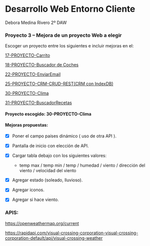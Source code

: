 # Desarrollo Web Entorno Cliente

Debora Medina Rivero 2º DAW

### Proyecto 3 – Mejora de un proyecto Web a elegir
Escoger un proyecto entre los siguientes e incluir mejoras en el:

[17-PROYECTO-Carrito](https://silly-dasik-ac4455.netlify.app/)

[18-PROYECTO-Buscador de Coches](https://cerulean-nougat-6c79f7.netlify.app/)

[22-PROYECTO-EnviarEmail](https://655c75aa4ac8fd5dc915fd7d--merry-blancmange-46af10.netlify.app/)

[25-PROYECTO-CRM-CRUD-REST(CRM con IndexDB)](https://655c77bbce013d5dd99648ac--flourishing-kashata-b1d701.netlify.app/)

[30-PROYECTO-Clima](https://655c77280d7a3b5f25c94d82--sweet-hummingbird-df30c9.netlify.app/)

[31-PROYECTO-BuscadorRecetas](https://655dc32c93087573123f7a0e--tranquil-brioche-a0e35f.netlify.app/)

#### Proyecto escogido: 30-PROYECTO-Clima
#### Mejoras propuestas: 

- [x] Poner el campo países dinámico ( uso de otra API ).

- [x] Pantalla de inicio con elección de API.

- [x] Cargar tabla debajo con los siguientes valores:

    - temp max / temp min / temp / humedad / viento / dirección del viento / velocidad del viento 

- [x] Agregar estado (soleado, lluvioso). 

- [x] Agregar iconos.

- [x] Agregar si hace viento.

### APIS:
https://openweathermap.org/current

https://rapidapi.com/visual-crossing-corporation-visual-crossing-corporation-default/api/visual-crossing-weather

